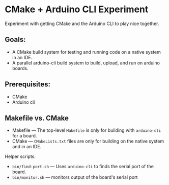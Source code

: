 # CMake + Arduino CLI Experiment

Experiment with getting CMake and the Arduino CLI to play nice together.

## Goals:
* A CMake build system for testing and running code on a native system in an IDE.
* A parallel arduino-cli build system to build, upload, and run on arduino boards.

## Prerequisites:
* CMake
* Arduino cli

## Makefile vs. CMake
* Makefile &mdash; The top-level `Makefile` is only for building with `arduino-cli` for a board.
* CMake &mdash; `CMakeLists.txt` files are only for building on the native system and in an IDE. 

Helper scripts:
* `bin/find-port.sh` &mdash; Uses `arduino-cli` to finds the serial port of the board. 
* `bin/monitor.sh` &mdash; monitors output of the board's serial port

